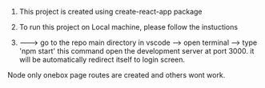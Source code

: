 1. This project is created using create-react-app package

2. To run this project on Local machine, please follow the instuctions

3. ---> go to the repo main directory in vscode --> open terminal --> type 'npm start' this command open the development server at port 3000. it will be automatically redirect itself to login screen.

Node only onebox page routes are created and others wont work.

